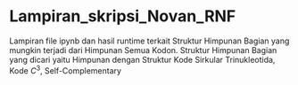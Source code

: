 # Lampiran_skripsi_Novan_RNF
Lampiran file ipynb dan hasil runtime terkait Struktur Himpunan Bagian yang mungkin terjadi dari Himpunan Semua Kodon.
Struktur Himpunan Bagian yang dicari yaitu Himpunan dengan Struktur Kode Sirkular Trinukleotida, Kode $C^3$, Self-Complementary
